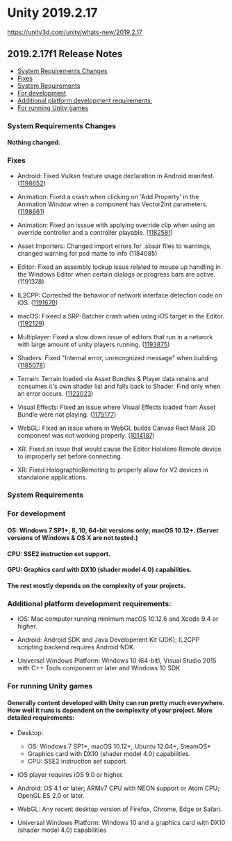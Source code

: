 # Unity 2019.2.17

https://unity3d.com/unity/whats-new/2019.2.17

## 2019.2.17f1 Release Notes

- [System Requirements Changes](#system-requirements-changes)
- [Fixes](#fixes)
- [System Requirements](#system-requirements)
- [For development](#for-development)
- [Additional platform development requirements:](#additional-platform-development-requirements)
- [For running Unity games](#for-running-unity-games)


### System Requirements Changes

#### Nothing changed.

### Fixes

*   Android: Fixed Vulkan feature usage declaration in Android manifest. ([1198652](https://issuetracker.unity3d.com/issues/wrong-androidmanifest-dot-xml-file-is-generated-after-building-to-android))
    
*   Animation: Fixed a crash when clicking on 'Add Property' in the Animation Window when a component has Vector2Int parameters. ([1198661](https://issuetracker.unity3d.com/issues/crash-on-mono-field-get-type-when-add-property-in-the-animation-window-has-to-display-a-script-with-vector2int-type-variable))
    
*   Animation: Fixed an isssue with applying override clip when using an override controller and a controller playable. ([1182581](https://issuetracker.unity3d.com/issues/cant-change-animation-clip-with-animationoverridecontroller-when-animatorcontrollerplayable-is-used))
    
*   Asset Importers: Changed import errors for .sbsar files to warnings, changed warning for psd matte to info (1184085)
    
*   Editor: Fixed an assembly lockup issue related to mouse up handling in the Windows Editor when certain dialogs or progress bars are active. (1191378)
    
*   IL2CPP: Corrected the behavior of network interface detection code on iOS. ([1191670](https://issuetracker.unity3d.com/issues/ios-network-dot-networkinterfacetype-always-return-0))
    
*   macOS: Fixeed a SRP-Batcher crash when using iOS target in the Editor. ([1192129](https://issuetracker.unity3d.com/issues/crash-on-scriptablebatchrenderer-generatebuiltincbuffer-when-loading-built-assetbundle-in-urp))
    
*   Multiplayer: Fixed a slow down issue of editors that run in a network with large amount of unity players running. ([1193875](https://issuetracker.unity3d.com/issues/profiling-the-editor-while-running-a-development-build-causes-a-flood-of-udp-packets))
    
*   Shaders: Fixed "Internal error, unrecognized message" when building. ([1185078](https://issuetracker.unity3d.com/issues/ios))
    
*   Terrain: Terrain loaded via Asset Bundles & Player data retains and consumes it's own shader list and falls back to Shader. Find only when an error occurs. ([1122023](https://issuetracker.unity3d.com/issues/terrain-not-visible-when-loaded-from-asset-bundle-and-has-draw-instanced-enabled))
    
*   Visual Effects: Fixed an issue where Visual Effects loaded from Asset Bundle were not playing. ([1175177](https://issuetracker.unity3d.com/issues/visual-effect-loaded-from-asset-bundle-is-not-playing))
    
*   WebGL: Fixed an issue where in WebGL builds Canvas Rect Mask 2D component was not working properly. ([1014187](https://issuetracker.unity3d.com/issues/webgl-rectmask2d-does-not-mask))
    
*   XR: Fixed an issue that would cause the Editor Hololens Remote device to improperly set before connecting.
    
*   XR: Fixed HolographicRemoting to properly allow for V2 devices in standalone applications.
    

### System Requirements

### For development

#### OS: Windows 7 SP1+, 8, 10, 64-bit versions only; macOS 10.12+. (Server versions of Windows & OS X are not tested.)

#### CPU: SSE2 instruction set support.

#### GPU: Graphics card with DX10 (shader model 4.0) capabilities.

#### The rest mostly depends on the complexity of your projects.

### Additional platform development requirements:

*   iOS: Mac computer running minimum macOS 10.12.6 and Xcode 9.4 or higher.
    
*   Android: Android SDK and Java Development Kit (JDK); IL2CPP scripting backend requires Android NDK.
    
*   Universal Windows Platform: Windows 10 (64-bit), Visual Studio 2015 with C++ Tools component or later and Windows 10 SDK
    

### For running Unity games

#### Generally content developed with Unity can run pretty much everywhere. How well it runs is dependent on the complexity of your project. More detailed requirements:

*   Desktop:
    
    *   OS: Windows 7 SP1+, macOS 10.12+, Ubuntu 12.04+, SteamOS+
    *   Graphics card with DX10 (shader model 4.0) capabilities.
    *   CPU: SSE2 instruction set support.
*   iOS player requires iOS 9.0 or higher.
    
*   Android: OS 4.1 or later; ARMv7 CPU with NEON support or Atom CPU; OpenGL ES 2.0 or later.
    
*   WebGL: Any recent desktop version of Firefox, Chrome, Edge or Safari.
    
*   Universal Windows Platform: Windows 10 and a graphics card with DX10 (shader model 4.0) capabilities